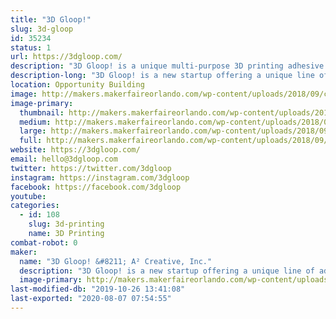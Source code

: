 ```yaml
---
title: "3D Gloop!"
slug: 3d-gloop
id: 35234
status: 1
url: https://3dgloop.com/
description: "3D Gloop! is a unique multi-purpose 3D printing adhesive compound. Use it to stick troubled prints to your build surface, create a bond between prints stronger than any other glue, or even smooth out the layer lines from FDM fabrication!"
description-long: "3D Gloop! is a new startup offering a unique line of adhesive products geared specifically for hobbyist 3D printing enthusiasts. We ran a successful Kickstarter campaign in June of this 2017. 3D Gloop! is a uniquely formulated adhesive compound to help end warping on ABS and PLA prints, it can be used to glue PLA prints together stronger than any other glue on the market, and lastly, it can even be used to smooth out the layer lines in 3D prints. You can check out 3D gloop at our website htttps://3dgloop.com and you can watch an awesome video the popular youtube creator Devin Montes from MakeAnything did featuring our product. https://www.youtube.com/watch?v=vQc5TBPF8uw"
location: Opportunity Building
image: http://makers.makerfaireorlando.com/wp-content/uploads/2018/09/color_logo_transparent-1-1024x512.png
image-primary:
  thumbnail: http://makers.makerfaireorlando.com/wp-content/uploads/2018/09/color_logo_transparent-1-150x150.png
  medium: http://makers.makerfaireorlando.com/wp-content/uploads/2018/09/color_logo_transparent-1-300x150.png
  large: http://makers.makerfaireorlando.com/wp-content/uploads/2018/09/color_logo_transparent-1-1024x512.png
  full: http://makers.makerfaireorlando.com/wp-content/uploads/2018/09/color_logo_transparent-1.png
website: https://3dgloop.com/
email: hello@3dgloop.com
twitter: https://twitter.com/3dgloop
instagram: https://instagram.com/3dgloop
facebook: https://facebook.com/3dgloop
youtube: 
categories:
  - id: 108
    slug: 3d-printing
    name: 3D Printing
combat-robot: 0
maker:
  name: "3D Gloop! &#8211; A² Creative, Inc."
  description: "3D Gloop! is a new startup offering a unique line of adhesive products geared specifically for hobbyist 3D printing enthusiasts. We ran a successful Kickstarter campaign in June of this year delivering all reward to backers by 9/1. 3D Gloop! is a uniquely formulated adhesive compound to help end warping on ABS and PLA prints, it can be used to glue PLA prints together stronger than any other glue on the market, and lastly, it can even be used to smooth out the layer lines in 3D prints. You can check out 3D gloop at our website htttps://3dgloop.com and you can watch an awesome video the popular youtube creator Devin Montes from MakeAnything did featuring our product. https://www.youtube.com/watch?v=vQc5TBPF8uw"
  image-primary: http://makers.makerfaireorlando.com/wp-content/uploads/2018/09/color_logo_transparent-1024x512.png
last-modified-db: "2019-10-26 13:41:08"
last-exported: "2020-08-07 07:54:55"
---
```

